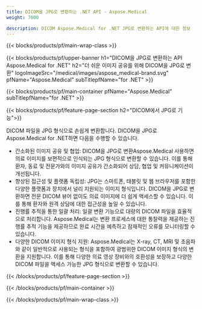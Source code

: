 ```yaml
---
title: DICOM을 JPG로 변환하는 .NET API - Aspose.Medical
weight: 7000

description: DICOM Aspose.Medical for .NET JPG로 변환하는 API에 대한 정보
---
```


{{< blocks/products/pf/main-wrap-class >}}

{{< blocks/products/pf/upper-banner h1="DICOM을 JPG로 변환하는 API Aspose.Medical for .NET" h2="더 쉬운 이미지 공유를 위해 DICOM을 JPG로 변환" logoImageSrc="/medical/images/aspose_medical-brand.svg" pfName="Aspose.Medical" subTitlepfName="for .NET" >}}

{{< blocks/products/pf/main-container pfName="Aspose.Medical" subTitlepfName="for .NET" >}}

{{< blocks/products/pf/feature-page-section h2="DICOM에서 JPG로 기능">}}

<p>DICOM 파일을 JPG 형식으로 손쉽게 변환합니다. DICOM을 JPG로 Aspose.Medical for .NET하면 다음을 수행할 수 있습니다.</p>

<ul>
<li>간소화된 이미지 공유 및 협업: DICOM을 JPG로 변환Aspose.Medical 사용하면 의료 이미지를 보편적으로 인식되는 JPG 형식으로 변환할 수 있습니다. 이를 통해 환자, 동료 및 전문가와의 이미지 공유가 간소화되어 상담, 협업 및 커뮤니케이션이 개선됩니다.</li>
<li>향상된 접근성 및 플랫폼 독립성: JPG는 스마트폰, 태블릿 및 웹 브라우저를 포함한 다양한 플랫폼과 장치에서 널리 지원되는 이미지 형식입니다. DICOM을 JPG로 변환하면 전문 DICOM 뷰어 없이도 의료 이미지에 더 쉽게 액세스할 수 있습니다. 이를 통해 환자와 원격 상담에 대한 접근성을 높일 수 있습니다.</li>
<li>진행률 추적을 통한 일괄 처리: 일괄 변환 기능으로 대량의 DICOM 파일을 효율적으로 처리합니다. Aspose.Medical는 변환 프로세스에 대한 통찰력을 제공하는 진행률 추적 기능을 제공하므로 완료 시간을 예측하고 잠재적인 오류를 모니터링할 수 있습니다.</li>
<li>다양한 DICOM 이미지 형식 지원: Aspose.Medical는 X-ray, CT, MRI 및 초음파와 같이 일반적으로 사용되는 형식을 포함하여 광범위한 DICOM 이미지 형식의 변환을 지원합니다. 이를 통해 다양한 의료 영상 장비와의 호환성을 보장하고 다양한 DICOM 파일을 액세스 가능한 JPG 형식으로 변환할 수 있습니다.</li>
</ul>

{{< /blocks/products/pf/feature-page-section >}}

{{< /blocks/products/pf/main-container >}}

{{< /blocks/products/pf/main-wrap-class >}}